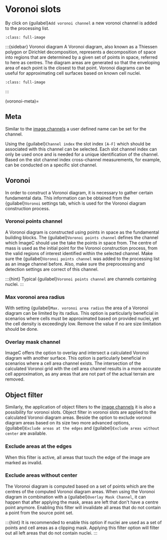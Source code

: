 # Voronoi slots

By click on {guilabel}`Add voronoi channel` a new voronoi channel is added to the processing list.


```{figure} images/screenshot-voronoi-channel-settings.png
:class: full-image
```

:::{sidebar} Voronoi diagram
A Voronoi diagram, also known as a Thiessen polygon or Dirichlet decomposition, represents a decomposition of space into regions that are determined by a given set of points in space, referred to here as centres.
The diagram areas are generated so that the enveloping area of each point is the closest to that point.
Voronoi diagrams can be useful for approximating cell surfaces based on known cell nuclei.

```{figure} images/voronoi-example.png
:class: full-image
```

:::

(voronoi-meta)=
## Meta

Similar to the [image channels](pipelines) a user defined name can be set for the channel.

Using the {guilabel}`Channel index` the slot index `[A-F]` which should be associated with this channel can be selected.
Each slot channel index can only be used once and is needed for a unique identification of the channel.
Based on the slot channel index cross-channel measurements, for example, can be conducted on a specific slot channel.

## Voronoi

In order to construct a Voronoi diagram, it is necessary to gather certain fundamental data. 
This information can be obtained from the {guilabel}`Voronoi` settings tab, which is used for the Voronoi diagram construction process.

### Voronoi points channel

A Voronoi diagram is constructed using points in space as the fundamental building blocks.
The {guilabel}`Voronoi points channel` defines the channel which ImageC should use the take the points in space from.
The centre of mass is used as the initial point for the Voronoi construction process, from the valid regions of interest identified within the selected channel.
Make sure the {guilabel}`Voronoi points channel` was added to the processing list as an image channel before. 
Also, make sure the preprocessing and detection settings are correct of this channel.

:::{hint}
Typical {guilabel}`Voronoi points channel` are channels containing nuclei.
:::


### Max voronoi area radius

With setting {guilabel}`Max. voronoi area radius` the area of a Voronoi diagram can be limited by its radius.
This option is particularly beneficial in scenarios where cells must be approximated based on provided nuclei, yet the cell density is exceedingly low.
Remove the value if no are size limitation should be done.

### Overlay mask channel

ImageC offers the option to overlay and intersect a calculated Voronoi diagram with another surface.
This option is particularly beneficial in scenarios where a cell area channel exists.
The intersection of the calculated Voronoi grid with the cell area channel results in a more accurate cell approximation, as any areas that are not part of the actual terrain are removed.


## Object filter

Similarly, the application of object filters to the [image channels](pipelines) it is also a possibility for voronoi slots.
Object filter in voronoi slots are applied to the calculated Voronoi diagram areas.
Beside the option to exclude voronoi diagram areas based on its size two more advanced options, {guilabel}`Exclude areas at the edges` and {guilabel}`Exclude areas without center` are available.

### Exclude areas at the edges

When this filter is active, all areas that touch the edge of the image are marked as invalid.

### Exclude areas without center

The Voronoi diagram is computed based on a set of points which are the centres of the computed Voronoi diagram areas.
When using the Voronoi diagram in combination with a {guilabel}`Overlay Mask Channel`, it can happen that after applying the mask, areas are left that don't have a centre point anymore.
Enabling this filter will invalidate all areas that do not contain a point from the source point set.

:::{hint}
It is recommended to enable this option if nuclei are used as a set of points and cell areas as a clipping mask. Applying this filter option will filter out all left areas that do not contain nuclei.
:::